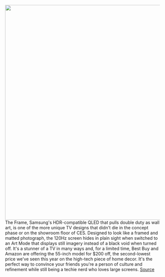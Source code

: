 <img src='https://cdn.vox-cdn.com/thumbor/tC-4zjeZzCDSlrMp4WxeDlUqfY0=/0x0:4194x4194/1200x800/filters:focal(1696x2068:2366x2738)/cdn.vox-cdn.com/uploads/chorus_image/image/69768189/2018_2_The_Frame_Lifestyle_Image_Assets_20.0.jpg' width='700px' /><br/>
The Frame, Samsung's HDR-compatible QLED that pulls double duty as wall art, is one of the more unique TV designs that didn't die in the concept phase or on the showroom floor of CES. Designed to look like a framed and matted photograph, the 120Hz screen hides in plain sight when switched to an Art Mode that displays still imagery instead of a black void when turned off. It's a stunner of a TV in many ways and, for a limited time, Best Buy and Amazon are offering the 55-inch model for $200 off, the second-lowest price we've seen this year on the high-tech piece of home decor. It's the perfect way to convince your friends you're a person of culture and refinement while still being a techie nerd who loves large screens.
<a href='https://www.theverge.com/good-deals/2021/8/24/22637841/samsung-frame-tv-apple-ipad-keyboard-nest-doorbell-dji-om4-gimbal-deal-sale'> Source <a/>